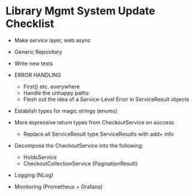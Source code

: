 # Library Mgmt System Update Checklist

- Make service layer, web async
- Generic Repository
- Write new tests
- ERROR HANDLING
  - First() etc. everywhere
  - Handle the unhappy paths
  - Flesh out the idea of a Service-Level Error in ServiceResult objects

- Establish types for magic strings (enums)
- More expressive return types from CheckoutService on success
  - Replace all ServiceResult<bool> type ServiceResults with add+ info

- Decompose the CheckoutService into the following:
  - HoldsService
  - CheckoutCollectionService (PaginationResult)

- Logging (NLog)
- Monitoring (Prometheus + Grafana)

